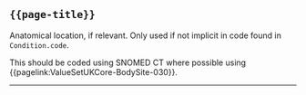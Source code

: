 ## <code>{{page-title}}</code>

Anatomical location, if relevant. Only used if not implicit in code found in `Condition.code`.

This should be coded using SNOMED CT where possible using {{pagelink:ValueSetUKCore-BodySite-030}}.

---